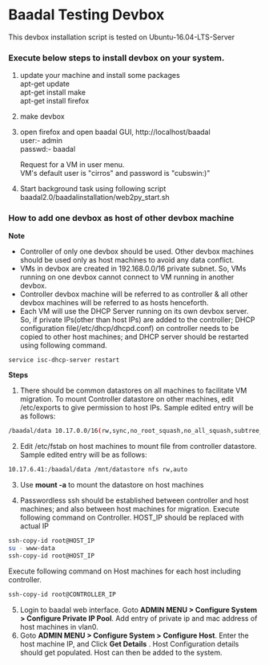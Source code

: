 Baadal Testing Devbox
===============================================
This devbox installation script is tested on Ubuntu-16.04-LTS-Server  

### Execute below steps to install devbox on your system.  

1. update your machine and install some packages  
   apt-get update  
   apt-get install make  
   apt-get install firefox  

2. make devbox

3. open firefox and open baadal GUI, http://localhost/baadal  
   user:- admin  
   passwd:- baadal  

   Request for a VM in user menu.  
   VM's default user is "cirros" and password is "cubswin:)"  

4. Start background task using following script
   baadal2.0/baadalinstallation/web2py_start.sh

   
### How to add one devbox as host of other devbox machine
**Note**
- Controller of only one devbox should be used. Other devbox machines should be used only as host machines to avoid any data conflict. 
- VMs in devbox are created in 192.168.0.0/16 private subnet. So, VMs running on one devbox cannot connect to VM running in another devbox.
- Controller devbox machine will be referred to as controller & all other devbox machines will be referred to as hosts henceforth.
- Each VM will use the DHCP Server running on its own devbox server. So, if private IPs(other than host IPs) are added to the controller; DHCP configuration file(/etc/dhcp/dhcpd.conf) on controller needs to be copied to other host machines; and DHCP server should be restarted using following command.
```bash
service isc-dhcp-server restart
```


**Steps**

1. There should be common datastores on all machines to facilitate VM migration. To mount Controller datastore on other machines, edit /etc/exports to give permission to host IPs. Sample edited entry will be as follows:
```bash
/baadal/data 10.17.0.0/16(rw,sync,no_root_squash,no_all_squash,subtree_check)
```
2. Edit /etc/fstab on host machines to mount file from controller datastore. Sample edited entry will be as follows:

```bash
10.17.6.41:/baadal/data /mnt/datastore nfs rw,auto
```
3. Use **mount -a** to mount the datastore on host machines

4. Passwordless ssh should be established between controller and host machines; and also between host machines for migration. Execute following command on Controller. HOST_IP should be replaced with actual IP
```bash
ssh-copy-id root@HOST_IP
su - www-data
ssh-copy-id root@HOST_IP
```
Execute following command on Host machines for each host including controller.
```bash
ssh-copy-id root@CONTROLLER_IP
```
5. Login to baadal web interface. Goto **ADMIN MENU > Configure System > Configure Private IP Pool**. Add entry of private ip and mac address of host machines in vlan0.
6. Goto **ADMIN MENU > Configure System > Configure Host**. Enter the host machine IP, and Click **Get Details** . Host Configuration details should get populated. Host can then be added to the system.
